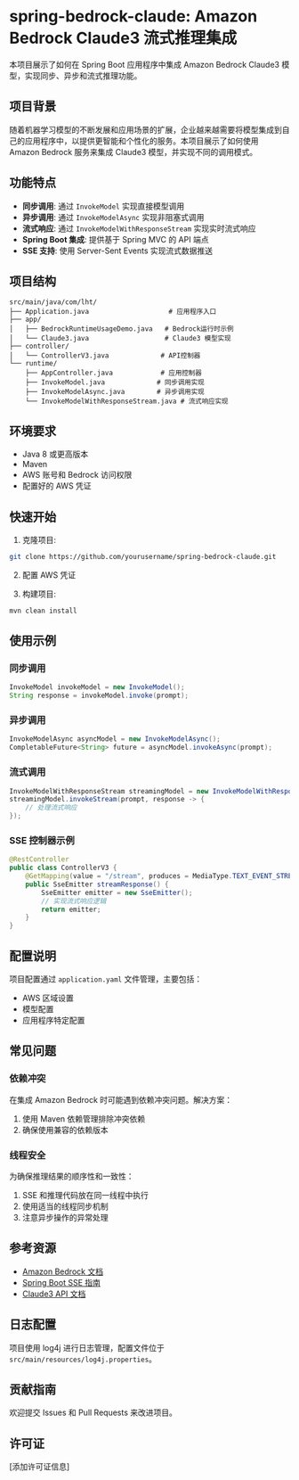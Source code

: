 # spring-bedrock-claude: Amazon Bedrock Claude3 流式推理集成

本项目展示了如何在 Spring Boot 应用程序中集成 Amazon Bedrock Claude3 模型，实现同步、异步和流式推理功能。

## 项目背景

随着机器学习模型的不断发展和应用场景的扩展，企业越来越需要将模型集成到自己的应用程序中，以提供更智能和个性化的服务。本项目展示了如何使用 Amazon Bedrock 服务来集成 Claude3 模型，并实现不同的调用模式。

## 功能特点

- **同步调用**: 通过 `InvokeModel` 实现直接模型调用
- **异步调用**: 通过 `InvokeModelAsync` 实现非阻塞式调用
- **流式响应**: 通过 `InvokeModelWithResponseStream` 实现实时流式响应
- **Spring Boot 集成**: 提供基于 Spring MVC 的 API 端点
- **SSE 支持**: 使用 Server-Sent Events 实现流式数据推送

## 项目结构

```
src/main/java/com/lht/
├── Application.java                    # 应用程序入口
├── app/
│   ├── BedrockRuntimeUsageDemo.java   # Bedrock运行时示例
│   └── Claude3.java                   # Claude3 模型实现
├── controller/
│   └── ControllerV3.java             # API控制器
└── runtime/
    ├── AppController.java            # 应用控制器
    ├── InvokeModel.java             # 同步调用实现
    ├── InvokeModelAsync.java        # 异步调用实现
    └── InvokeModelWithResponseStream.java # 流式响应实现
```

## 环境要求

- Java 8 或更高版本
- Maven
- AWS 账号和 Bedrock 访问权限
- 配置好的 AWS 凭证

## 快速开始

1. 克隆项目:
```bash
git clone https://github.com/yourusername/spring-bedrock-claude.git
```

2. 配置 AWS 凭证

3. 构建项目:
```bash
mvn clean install
```

## 使用示例

### 同步调用
```java
InvokeModel invokeModel = new InvokeModel();
String response = invokeModel.invoke(prompt);
```

### 异步调用
```java
InvokeModelAsync asyncModel = new InvokeModelAsync();
CompletableFuture<String> future = asyncModel.invokeAsync(prompt);
```

### 流式调用
```java
InvokeModelWithResponseStream streamingModel = new InvokeModelWithResponseStream();
streamingModel.invokeStream(prompt, response -> {
    // 处理流式响应
});
```

### SSE 控制器示例
```java
@RestController
public class ControllerV3 {
    @GetMapping(value = "/stream", produces = MediaType.TEXT_EVENT_STREAM_VALUE)
    public SseEmitter streamResponse() {
        SseEmitter emitter = new SseEmitter();
        // 实现流式响应逻辑
        return emitter;
    }
}
```

## 配置说明

项目配置通过 `application.yaml` 文件管理，主要包括：
- AWS 区域设置
- 模型配置
- 应用程序特定配置

## 常见问题

### 依赖冲突
在集成 Amazon Bedrock 时可能遇到依赖冲突问题。解决方案：
1. 使用 Maven 依赖管理排除冲突依赖
2. 确保使用兼容的依赖版本

### 线程安全
为确保推理结果的顺序性和一致性：
1. SSE 和推理代码放在同一线程中执行
2. 使用适当的线程同步机制
3. 注意异步操作的异常处理

## 参考资源

- [Amazon Bedrock 文档](https://docs.aws.amazon.com/bedrock/)
- [Spring Boot SSE 指南](https://docs.spring.io/spring-framework/reference/web/webmvc/mvc-ann-async.html)
- [Claude3 API 文档](https://docs.anthropic.com/claude/reference/getting-started-with-the-api)

## 日志配置

项目使用 log4j 进行日志管理，配置文件位于 `src/main/resources/log4j.properties`。

## 贡献指南

欢迎提交 Issues 和 Pull Requests 来改进项目。

## 许可证

[添加许可证信息]
